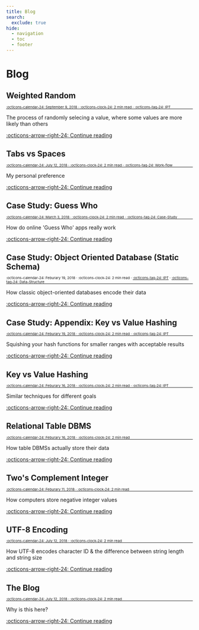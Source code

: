 ```yaml
---
title: Blog
search:
  exclude: true
hide:
  - navigation
  - toc
  - footer
---
```


<style>
	aside {
    display: block;
    margin: -5px 0px -15px 0px;
    font-size: .6rem;
  }
</style>

# Blog



## Weighted Random

<aside markdown>
:octicons-calendar-24: September 9, 2018 ·
:octicons-clock-24: 2 min read ·
<a href="/tags/#ipt">:octicons-tag-24: IPT</a>
</aside>

---

The process of randomly selecing a value, where some values are more likely than others

  [:octicons-arrow-right-24: Continue reading](11.md)


## Tabs vs Spaces

<aside markdown>
:octicons-calendar-24: July 12, 2018 ·
:octicons-clock-24: 2 min read ·
<a href="/tags/#work-flow">:octicons-tag-24: Work-flow</a>
</aside>

---

My personal preference

  [:octicons-arrow-right-24: Continue reading](10.md)


## Case Study: Guess Who

<aside markdown>
:octicons-calendar-24: March 3, 2018 ·
:octicons-clock-24: 2 min read ·
<a href="/tags/#case-study">:octicons-tag-24: Case-Study</a>
</aside>

---

How do online 'Guess Who' apps really work

  [:octicons-arrow-right-24: Continue reading](7.md)


## Case Study: Object Oriented Database (Static Schema)

<aside markdown>
:octicons-calendar-24: Feburary 19, 2018 ·
:octicons-clock-24: 2 min read ·
<a href="/tags/#ipt">:octicons-tag-24: IPT</a> ·
<a href="/tags/#data-structure">:octicons-tag-24: Data-Structure</a>
</aside>

---

How classic object-oriented databases encode their data

  [:octicons-arrow-right-24: Continue reading](6.md)


## Case Study: Appendix: Key vs Value Hashing

<aside markdown>
:octicons-calendar-24: Feburary 19, 2018 ·
:octicons-clock-24: 2 min read ·
<a href="/tags/#ipt">:octicons-tag-24: IPT</a>
</aside>

---

Squishing your hash functions for smaller ranges with acceptable results

  [:octicons-arrow-right-24: Continue reading](5.md)


## Key vs Value Hashing

<aside markdown>
:octicons-calendar-24: Feburary 16, 2018 ·
:octicons-clock-24: 2 min read ·
<a href="/tags/#ipt">:octicons-tag-24: IPT</a>
</aside>

---

Similar techniques for different goals

  [:octicons-arrow-right-24: Continue reading](4.md)


## Relational Table DBMS

<aside markdown>
:octicons-calendar-24: Feburary 16, 2018 ·
:octicons-clock-24: 2 min read
</aside>

---

How table DBMSs actually store their data

  [:octicons-arrow-right-24: Continue reading](3.md)


## Two's Complement Integer

<aside markdown>
:octicons-calendar-24: Feburary 11, 2018 ·
:octicons-clock-24: 2 min read
</aside>

---

How computers store negative integer values

  [:octicons-arrow-right-24: Continue reading](2.md)


## UTF-8 Encoding

<aside markdown>
:octicons-calendar-24: July 12, 2018 ·
:octicons-clock-24: 2 min read
</aside>

---

How UTF-8 encodes character ID & the difference between string length and string size

  [:octicons-arrow-right-24: Continue reading](1.md)


## The Blog

<aside markdown>
:octicons-calendar-24: July 12, 2018 ·
:octicons-clock-24: 2 min read
</aside>

---

Why is this here?

  [:octicons-arrow-right-24: Continue reading](0.md)